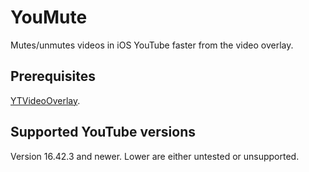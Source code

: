 # YouMute
Mutes/unmutes videos in iOS YouTube faster from the video overlay.

## Prerequisites

[YTVideoOverlay](https://github.com/PoomSmart/YTVideoOverlay).

## Supported YouTube versions
Version 16.42.3 and newer. Lower are either untested or unsupported.
